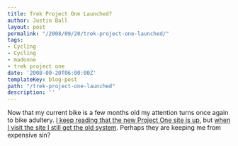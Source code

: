 ```yaml
---
title: Trek Project One Launched?
author: Justin Ball
layout: post
permalink: "/2008/09/20/trek-project-one-launched/"
tags:
- Cycling
- Cycling
- madonne
- trek project one
date: '2008-09-20T06:00:00Z'
templateKey: blog-post
path: "/trek-project-one-launched"
description: ''
---
```


Now that my current bike is a few months old my attention turns once again to bike adultery. [I keep reading that the new Project One site is up][1], but [when I visit the site I still get the old system][2]. Perhaps they are keeping me from expensive sin?

 [1]: http://pezcyclingnews.com/?pg=fullstory&id=6310
 [2]: http://projectone.trekbikes.com/
